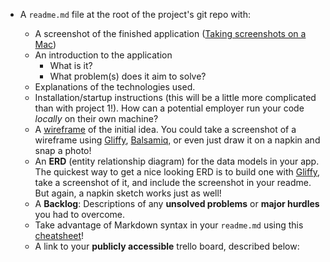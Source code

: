 - A `readme.md` file at the root of the project's git repo with:

    - A screenshot of the finished application ([Taking screenshots on a Mac](https://support.apple.com/en-us/HT201361))
    - An introduction to the application
      - What is it?
      - What problem(s) does it aim to solve?
    - Explanations of the technologies used.
    - Installation/startup instructions (this will be a little more complicated than with project 1!). How can a potential employer run your code *locally* on their own machine?
    - A [wireframe](https://en.wikipedia.org/wiki/Website_wireframe) of the initial idea. You could take a screenshot of a wireframe using [Gliffy](https://www.gliffy.com/), [Balsamiq](https://balsamiq.com/), or even just draw it on a napkin and snap a photo!
    - An **ERD** (entity relationship diagram) for the data models in your app. The quickest way to get a nice looking ERD is to build one with [Gliffy](https://www.gliffy.com/), take a screenshot of it, and include the screenshot in your readme. But again, a napkin sketch works just as well!
    - A **Backlog**: Descriptions of any **unsolved problems** or **major hurdles** you had to overcome.
    - Take advantage of Markdown syntax in your `readme.md` using this [cheatsheet](https://github.com/adam-p/markdown-here/wiki/Markdown-Cheatsheet)!
    - A link to your **publicly accessible** trello board, described below:
